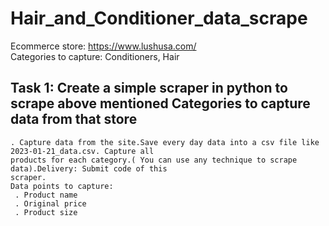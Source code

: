 # Hair_and_Conditioner_data_scrape
Ecommerce store: https://www.lushusa.com/  
Categories to capture: Conditioners, Hair
 


 ##  Task 1: Create a simple scraper in python to scrape above mentioned Categories to capture data from that store
    . Capture data from the site.Save every day data into a csv file like 2023-01-21_data.csv. Capture all 
    products for each category.( You can use any technique to scrape data).Delivery: Submit code of this 
    scraper.
    Data points to capture: 
     . Product name
     . Original price
     . Product size
  
